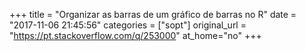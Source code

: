+++
title = "Organizar as barras de um gráfico de barras no R"
date = "2017-11-06 21:45:56"
categories = ["sopt"]
original_url = "https://pt.stackoverflow.com/q/253000"
at_home="no"
+++

